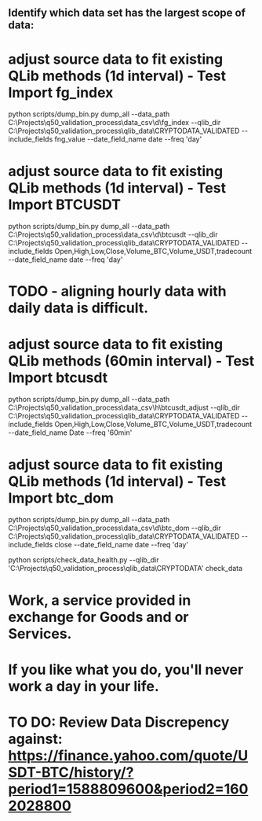 
## Identify which data set has the largest scope of data:


<!-- fg_index has a span of data from:

2/1/2018,30,Fear
...
10/6/2025,71,Greed -->

# adjust source data to fit existing QLib methods (1d interval) - Test Import fg_index
python scripts/dump_bin.py dump_all --data_path C:\\Projects\\q50_validation_process\\data_csv\\d\\fg_index --qlib_dir C:\\Projects\\q50_validation_process\\qlib_data\\CRYPTODATA_VALIDATED --include_fields fng_value --date_field_name date --freq 'day'


<!-- btcusdt_binance has a span of data from:
1.50293E+12,8/17/2017,BTCUSDT,4261.48,4485.39,4200.74,4285.08,795.150377,3454770.051,3427
...
1.75954E+12,10/4/2025,BTCUSDT,122232.21,122800,121510,122391,8208.16678,1002272903,1703590 -->

# adjust source data to fit existing QLib methods (1d interval) - Test Import BTCUSDT
python scripts/dump_bin.py dump_all --data_path C:\\Projects\\q50_validation_process\\data_csv\\d\\btcusdt --qlib_dir C:\\Projects\\q50_validation_process\\qlib_data\\CRYPTODATA_VALIDATED --include_fields Open,High,Low,Close,Volume_BTC,Volume_USDT,tradecount --date_field_name date --freq 'day'

# TODO - aligning hourly data with daily data is difficult.

# adjust source data to fit existing QLib methods (60min interval) - Test Import btcusdt
python scripts/dump_bin.py dump_all --data_path C:\\Projects\\q50_validation_process\\data_csv\\h\\btcusdt_adjust --qlib_dir C:\\Projects\\q50_validation_process\\qlib_data\\CRYPTODATA_VALIDATED --include_fields Open,High,Low,Close,Volume_BTC,Volume_USDT,tradecount --date_field_name Date --freq '60min'


<!-- btc_dom has a span of data from:
3/31/2014 18:00,CRYPTOCAP:BTC.D,99.38055076,99.42670354,99.29683247,99.38465167,14938879.04
...
10/5/2025 18:00,CRYPTOCAP:BTC.D,59.31206475,59.36450805,59.08154877,59.08686448,77927102627 -->

# adjust source data to fit existing QLib methods (1d interval) - Test Import btc_dom
python scripts/dump_bin.py dump_all --data_path C:\\Projects\\q50_validation_process\\data_csv\\d\\btc_dom --qlib_dir C:\\Projects\\q50_validation_process\\qlib_data\\CRYPTODATA_VALIDATED --include_fields close --date_field_name date --freq 'day'





python scripts/check_data_health.py --qlib_dir 'C:\\Projects\\q50_validation_process\\qlib_data\\CRYPTODATA' check_data

# Work, a service provided in exchange for Goods and or Services.
# If you like what you do, you'll never work a day in your life.

# TO DO: Review Data Discrepency against: https://finance.yahoo.com/quote/USDT-BTC/history/?period1=1588809600&period2=1602028800


